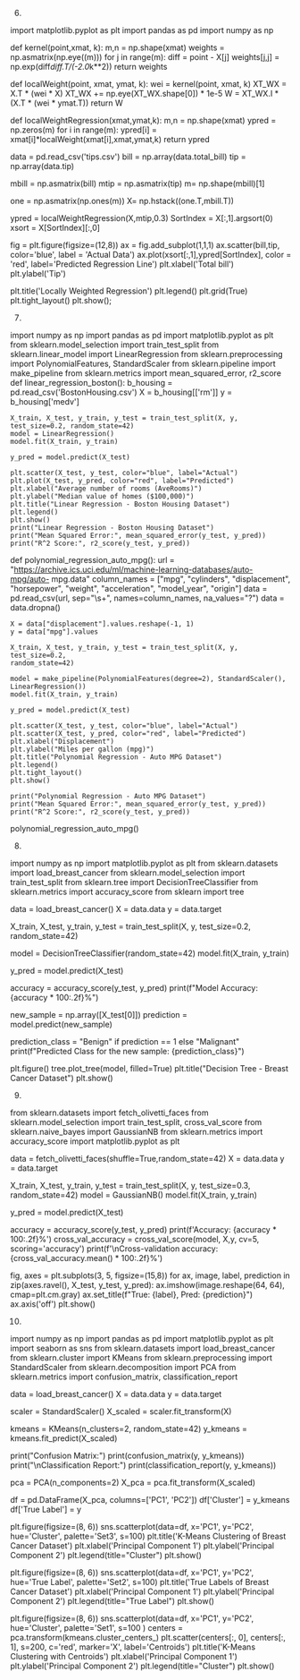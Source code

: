 6)
import matplotlib.pyplot as plt
import pandas as pd
import numpy as np

 
def kernel(point,xmat, k):
    m,n = np.shape(xmat)
    weights = np.asmatrix(np.eye((m))) 
    for j in range(m):
        diff = point - X[j]
        weights[j,j] = np.exp(diff*diff.T/(-2.0*k**2))
    return weights
 
def localWeight(point, xmat, ymat, k):
    wei = kernel(point, xmat, k)
    XT_WX = X.T * (wei * X)
    XT_WX += np.eye(XT_WX.shape[0]) * 1e-5
    W = XT_WX.I * (X.T * (wei * ymat.T))
    return W
     
def localWeightRegression(xmat,ymat,k):
    m,n = np.shape(xmat)
    ypred = np.zeros(m)
    for i in range(m):
        ypred[i] = xmat[i]*localWeight(xmat[i],xmat,ymat,k)
    return ypred
       
data = pd.read_csv('tips.csv')
bill = np.array(data.total_bill)
tip = np.array(data.tip)
 
mbill = np.asmatrix(bill)
mtip = np.asmatrix(tip)
m= np.shape(mbill)[1]

one = np.asmatrix(np.ones(m)) 
X= np.hstack((one.T,mbill.T)) 


ypred = localWeightRegression(X,mtip,0.3) 
SortIndex = X[:,1].argsort(0)
xsort = X[SortIndex][:,0]
     
fig = plt.figure(figsize=(12,8))
ax = fig.add_subplot(1,1,1)
ax.scatter(bill,tip, color='blue', label = 'Actual Data')
ax.plot(xsort[:,1],ypred[SortIndex], color = 'red', label='Predicted Regression Line')
plt.xlabel('Total bill')
plt.ylabel('Tip')

plt.title('Locally Weighted Regression')
plt.legend()
plt.grid(True)
plt.tight_layout()
plt.show();

7)
import numpy as np
import pandas as pd
import matplotlib.pyplot as plt
from sklearn.model_selection import train_test_split
from sklearn.linear_model import LinearRegression
from sklearn.preprocessing import PolynomialFeatures, StandardScaler
from sklearn.pipeline import make_pipeline
from sklearn.metrics import mean_squared_error, r2_score
def linear_regression_boston():
    b_housing = pd.read_csv('BostonHousing.csv')
    X = b_housing[['rm']]
    y = b_housing['medv']

    X_train, X_test, y_train, y_test = train_test_split(X, y, test_size=0.2, random_state=42)
    model = LinearRegression()
    model.fit(X_train, y_train)

    y_pred = model.predict(X_test)

    plt.scatter(X_test, y_test, color="blue", label="Actual")
    plt.plot(X_test, y_pred, color="red", label="Predicted")
    plt.xlabel("Average number of rooms (AveRooms)")
    plt.ylabel("Median value of homes ($100,000)")
    plt.title("Linear Regression - Boston Housing Dataset")
    plt.legend()
    plt.show()
    print("Linear Regression - Boston Housing Dataset")
    print("Mean Squared Error:", mean_squared_error(y_test, y_pred))
    print("R^2 Score:", r2_score(y_test, y_pred))

def polynomial_regression_auto_mpg():
    url = "https://archive.ics.uci.edu/ml/machine-learning-databases/auto-mpg/auto- 
    mpg.data"
    column_names = ["mpg", "cylinders", "displacement", "horsepower", "weight", 
    "acceleration", "model_year", "origin"]
    data = pd.read_csv(url, sep="\s+", names=column_names, na_values="?")
    data = data.dropna()
    
    X = data["displacement"].values.reshape(-1, 1)
    y = data["mpg"].values

    X_train, X_test, y_train, y_test = train_test_split(X, y, test_size=0.2, 
    random_state=42)

    model = make_pipeline(PolynomialFeatures(degree=2), StandardScaler(), 
    LinearRegression())
    model.fit(X_train, y_train)

    y_pred = model.predict(X_test)

    plt.scatter(X_test, y_test, color="blue", label="Actual")
    plt.scatter(X_test, y_pred, color="red", label="Predicted")
    plt.xlabel("Displacement")
    plt.ylabel("Miles per gallon (mpg)")
    plt.title("Polynomial Regression - Auto MPG Dataset")
    plt.legend()
    plt.tight_layout()
    plt.show()

    print("Polynomial Regression - Auto MPG Dataset")
    print("Mean Squared Error:", mean_squared_error(y_test, y_pred))
    print("R^2 Score:", r2_score(y_test, y_pred))


polynomial_regression_auto_mpg()


8)
import numpy as np
import matplotlib.pyplot as plt
from sklearn.datasets import load_breast_cancer
from sklearn.model_selection import train_test_split
from sklearn.tree import DecisionTreeClassifier
from sklearn.metrics import accuracy_score
from sklearn import tree

data = load_breast_cancer()
X = data.data
y = data.target

X_train, X_test, y_train, y_test = train_test_split(X, y, test_size=0.2, random_state=42)

model = DecisionTreeClassifier(random_state=42)
model.fit(X_train, y_train)

y_pred = model.predict(X_test)

accuracy = accuracy_score(y_test, y_pred)
print(f"Model Accuracy: {accuracy * 100:.2f}%")

new_sample = np.array([X_test[0]])
prediction = model.predict(new_sample)

prediction_class = "Benign" if prediction == 1 else "Malignant"
print(f"Predicted Class for the new sample: {prediction_class}")


plt.figure()
tree.plot_tree(model, filled=True)
plt.title("Decision Tree - Breast Cancer Dataset")
plt.show()

9)
from sklearn.datasets import fetch_olivetti_faces
from sklearn.model_selection import train_test_split, cross_val_score
from sklearn.naive_bayes import GaussianNB
from sklearn.metrics import accuracy_score
import matplotlib.pyplot as plt

data = fetch_olivetti_faces(shuffle=True,random_state=42)
X = data.data
y = data.target

X_train, X_test, y_train, y_test = train_test_split(X, y, test_size=0.3, random_state=42)
model = GaussianNB()
model.fit(X_train, y_train)

y_pred = model.predict(X_test)

accuracy = accuracy_score(y_test, y_pred)
print(f'Accuracy: {accuracy * 100:.2f}%')
cross_val_accuracy = cross_val_score(model,  X,y, cv=5, scoring='accuracy')
print(f'\nCross-validation accuracy: {cross_val_accuracy.mean() * 100:.2f}%')

fig, axes = plt.subplots(3, 5, figsize=(15,8))
for ax, image, label, prediction in zip(axes.ravel(), X_test, y_test, y_pred):
    ax.imshow(image.reshape(64, 64), cmap=plt.cm.gray)
    ax.set_title(f"True: {label}, Pred: {prediction}")
    ax.axis('off')
plt.show()

10)
import numpy as np
import pandas as pd
import matplotlib.pyplot as plt
import seaborn as sns
from sklearn.datasets import load_breast_cancer
from sklearn.cluster import KMeans
from sklearn.preprocessing import StandardScaler
from sklearn.decomposition import PCA
from sklearn.metrics import confusion_matrix, classification_report

data = load_breast_cancer()
X = data.data
y = data.target

scaler = StandardScaler()
X_scaled = scaler.fit_transform(X)

kmeans = KMeans(n_clusters=2, random_state=42)
y_kmeans = kmeans.fit_predict(X_scaled)

print("Confusion Matrix:")
print(confusion_matrix(y, y_kmeans))
print("\nClassification Report:")
print(classification_report(y, y_kmeans))

pca = PCA(n_components=2)
X_pca = pca.fit_transform(X_scaled)

df = pd.DataFrame(X_pca, columns=['PC1', 'PC2'])
df['Cluster'] = y_kmeans
df['True Label'] = y

plt.figure(figsize=(8, 6))
sns.scatterplot(data=df, x='PC1', y='PC2', hue='Cluster', palette='Set3', s=100)
plt.title('K-Means Clustering of Breast Cancer Dataset')
plt.xlabel('Principal Component 1')
plt.ylabel('Principal Component 2')
plt.legend(title="Cluster")
plt.show()

plt.figure(figsize=(8, 6))
sns.scatterplot(data=df, x='PC1', y='PC2', hue='True Label', palette='Set2', s=100)
plt.title('True Labels of Breast Cancer Dataset')
plt.xlabel('Principal Component 1')
plt.ylabel('Principal Component 2')
plt.legend(title="True Label")
plt.show()

plt.figure(figsize=(8, 6))
sns.scatterplot(data=df, x='PC1', y='PC2', hue='Cluster', palette='Set1', s=100 )
centers = pca.transform(kmeans.cluster_centers_)
plt.scatter(centers[:, 0], centers[:, 1], s=200, c='red', marker='X', label='Centroids')
plt.title('K-Means Clustering with Centroids')
plt.xlabel('Principal Component 1')
plt.ylabel('Principal Component 2')
plt.legend(title="Cluster")
plt.show()
